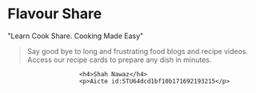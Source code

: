 # Flavour Share 

"Learn Cook Share. Cooking Made Easy"

> Say good bye to long and frustrating food blogs and recipe videos.<br>Access our recipe cards to prepare any dish in minutes.


                        <h4>Shah Nawaz</h4>
                        <p>Aicte id:STU64dcd1bf10b171692193215</p>
                    
